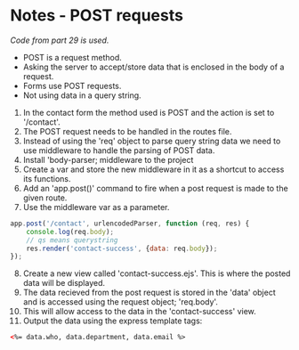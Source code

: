 # Notes - POST requests

_Code from part 29 is used._


- POST is a request method.  
- Asking the server to accept/store data that is enclosed in the body of a request.
- Forms use POST requests.
- Not using data in a query string.

1. In the contact form the method used is POST and the action is set to '/contact'.
2. The POST request needs to be handled in the routes file.
3. Instead of using the 'req' object to parse query string data we need to use middleware to handle the parsing of POST data.
4. Install 'body-parser; middleware to the project
5. Create a var and store the new middleware in it as a shortcut to access its functions.
6. Add an 'app.post()' command to fire when a post request is made to the given route.
7. Use the middleware var as a parameter.
```Javascript
app.post('/contact', urlencodedParser, function (req, res) {
    console.log(req.body);
    // qs means querystring
    res.render('contact-success', {data: req.body});
});
```
8. Create a new view called 'contact-success.ejs'. This is where the posted data will be displayed.
9. The data recieved from the post request is stored in the 'data' object and is accessed using the request object; 'req.body'.
10. This will allow access to the data in the 'contact-success' view.
11. Output the data using the express template tags:
```HTML
<%= data.who, data.department, data.email %>
```